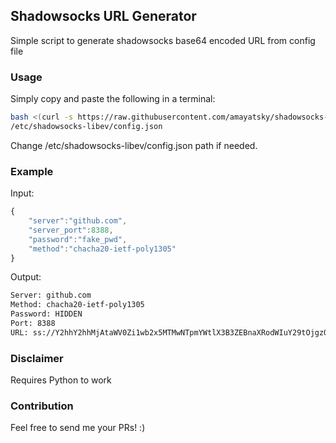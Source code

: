 ## Shadowsocks URL Generator
Simple script to generate shadowsocks base64 encoded URL from config file

### Usage
Simply copy and paste the following in a terminal:
```bash
bash <(curl -s https://raw.githubusercontent.com/amayatsky/shadowsocks-url-generator/master/generate-url.sh) \
/etc/shadowsocks-libev/config.json
```
Change /etc/shadowsocks-libev/config.json path if needed.
### Example
Input:
```javascript
{
    "server":"github.com",
    "server_port":8388,
    "password":"fake_pwd",
    "method":"chacha20-ietf-poly1305"
}
```
Output:
```bash
Server: github.com
Method: chacha20-ietf-poly1305
Password: HIDDEN
Port: 8388
URL: ss://Y2hhY2hhMjAtaWV0Zi1wb2x5MTMwNTpmYWtlX3B3ZEBnaXRodWIuY29tOjgzODg=#github.com
```
### Disclaimer
Requires Python to work
### Contribution
Feel free to send me your PRs! :)
